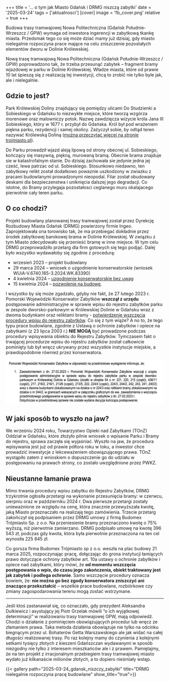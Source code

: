 +++
title = '… o tym jak Miasto Gdańsk i DRMG niszczą zabytki'
date = '2025-03-24'
tags = ['aktualnosci']
[cover]
    image = 'fb_cover.png' 
    relative = true
+++

Budowa trasy tramwajowej Nowa Politechniczna (Gdańsk Południe-Wrzeszcz / GPW) wymaga od inwestora ingerencji w zabytkową tkankę miasta. Przedsmak tego co się może dziać mamy już dzisiaj, gdy miasto nielegalnie rozpoczyna prace mające na celu zniszczenie pozostałych elementów dworu w Dolinie Królewskiej.

<!-- more -->

Nową trasę tramwajową Nowa Politechniczna (Gdańsk Południe-Wrzeszcz / GPW)  poprowadzono tak, że trzeba przesunąć zabytek – fragment bramy wjazdowej w parku w Dolinie Królewskiej. Władze miasta, które od prawie 10 lat śpieszą się z realizacją tej inwestycji, chcą to zrobić nie tylko byle jak, ale i nielegalnie.

## Gdzie to jest?

Park Królewskiej Doliny znajdujący się pomiędzy ulicami Do Studzienki a Sobieskiego w Gdańsku to niezwykłe miejsce, które tworzą wzgórza morenowe oraz malowniczy potok. Nazwę zawdzięcza wizycie króla Jana III Sobieskiego, który w 1677 r. przybył do Gdańska. Król był pod wrażeniem piękna parku, rezydencji i samej okolicy. Zażyczył sobie, by odtąd teren nazywać Królewską Doliną ([można przeczytać więcej na stronie trojmiasto.pl](https://www.trojmiasto.pl/historia/Niezwykla-historia-Krolewskiej-Doliny-w-Gdansku-n136349.html)).

Do Parku prowadził wjazd aleją lipową od strony obecnej ul. Sobieskiego, kończący się masywną, piękną, murowaną bramą. Obecnie brama znajduje sie w katastrofalnym stanie. Do dzisiaj zachowała sie jedynie jedna jej cześć, lewa patrzac od ul. Sobieskiego. Stosunkowo niedawno, ten zabytkowy relikt został dodatkowo powaznie uszkodzony w zwiazku z pracami budowlanymi prowadzonymi nieopodal. Filar został obudowany deskami dla bezpieczenstwa i uniknięcia dalszej jego degradacji. Co istotne, do Bramy przylegaja pozostałosci ceglanego muru okalajacego pierwotnie cały teren parku.

## O co chodzi? 

Projekt budowlany planowanej trasy tramwajowej  został przez Dyrekcję Rozbudowy Miasta Gdańsk (DRMG) powierzony firmie Ingeo. Zaprojektowała ona torowisko tak, że  ma przebiegać dokładnie przez środek zabytkowej barokowej brama w Dolinie Królewskiej. W związku z tym Miasto zdecydowało się przenieść bramę w inne miejsce. W tym celu DRMG przeprowadziło przetarg dla firm gotowych się tego podjąć.  Dalej było wszystko wydawałoby się zgodnie z procedurą: 
* wrzesień 2023 – projekt budowlany 
* 29 marca 2024 – wniosek o uzgodnienie konserwatorskie (wniosek WUiA-V.6740.165-3.2024.WK.83390)
* 4 kwietnia 2024 – [uzgodnienie konserwatorskie bez uwag](2024-11-20_Konserwator_ZN.5152.133.2024.ReKo.pdf)  
* 15 kwietnia 2024 – [pozwolenie na budowę](2024-04-15_decyzja_pozwolenie_na_budowe.pdf). 

I wszystko by się może zgadzało, gdyby nie fakt, że 27 lutego 2023 r. Pomorski Wojewódzki Konserwator Zabytków **wszczął z urzędu** postępowanie administracyjne w sprawie wpisu do rejestru zabytków parku w zespole dworsko-parkowym w Królewskiej Dolinie w Gdańsku wraz z dwoma budynkami oraz reliktami bramy - [potwierdzenie wszczęcia procedury wpisu do rejestru zabytków](2024-10-07_UDIP_brama-konserwator_postepowania.pdf). Co się z tym wiąże? A no to, że tego typu prace budowlane, zgodnie z Ustawą o ochronie zabytków i opiece na zabytkami (z 23 lipca 2003 r.)  **NIE MOGĄ** być prowadzone podczas procedury wpisywania obiektu do Rejestru Zabytków. Tymczasem fakt o trwającej procedurze wpisu do rejestru zabytków został całkowicie pominięty lub był wręcz ukrywany przez wszystkie instytucje miejskie, a prawdopodobnie również przez konserwatora.

![Potwierdzenie wszczęcia procedury wpisu do rejestru zabytków](image.png)

## W jaki sposób to wyszło na jaw?

We wrześniu 2024 roku, Towarzystwo Opieki nad Zabytkami (TOnZ) Oddział w Gdańsku, które złożyło pilnie wniosek o wpisanie Parku i Bramy do rejestru, sprawa zaczęła się wyjaśniać. Wyszło na jaw, że procedura wpisywania jest już od prawie półtora roku w toku, a inwestor chce prowadzić inwestycje z lekceważeniem obowiązującego prawa. TOnZ wystąpiło zatem z wnioskiem  o dopuszczenie go do udziału w postępowaniu na prawach strony, co zostało uwzględnione przez PWKZ.

## Nieustanne łamanie prawa 

Mimo trwania procedury wpisu zabytku do Rejestru Zabytków, DRMG trzykrotnie ogłosiła przetargi na wykonanie przesunięcia bramy: w czerwcu, sierpniu oraz w październiku 2024 r. Dwa pierwsze przetargi zostały unieważnione ze względu na cenę, która znacznie przewyższała kwotę, jaką Miasto przeznaczało na realizaję tego zamówienia. Trzecie przetarg zakończył się podpisaniem przez DRMG umowy z firmą Budomex Trójmiasto Sp. z o.o. Na przeniesienie bramy przeznaczono kwotę o 75% wyższą, niż pierwotnie zamierzano. DRMG podpisało umowę na kwotę 396 543 zł, podczas gdy kwota, która była pierwotnie przeznaczona na ten cel wynosiła 225 845 zł. 

Co gorsza firma Budomex Trójmiasto sp z o.o. weszła na plac budowy 21 marca 2025, rozpoczynając pracę, dołączając do grona instytucji łamiących prawo dotyczące ochrony zabytków art. 10a ustawy o ochronie zabytków i opiece nad zabytkami, który mówi, że **od momentu wszczęcia postępowania o wpis, do czasu jego zakończenia, obiekt traktowany jest jak zabytek i podlega ochronie**. Samo wszczęcie procedury oznacza bowiem, że: **nie można go bez zgody konserwatora zniszczyć ani znacząco przekształcić** – wszelkie prace budowlane, rozbiórkowe czy zmiany zagospodarowania terenu mogą zostać wstrzymane. 

---

Jeśli ktoś zastanawiał się, co oznaczało, gdy prezydent Aleksandra Dulkiewicz i asystujący jej Piotr Grzelak mówili “o ich wyjątkowej determinacji” w realizowaniu trasy tramwajowej GPW, mają odpowiedź. Chodzi o działanie z pominięciem obowiązujących procedur lub wręcz ze złamaniem prawa. Taka metoda działania obowiązuje nie tylko na odcinku biegnącym przez ul. Bohaterów Getta Warszawskiego ale jak widać na całej długości realizowanej trasy. Po raz kolejny mamy do czynienia z kolejnymi setkami tysięcy złotych z kieszeni Gdańszczan wydawanymi w sposób niezgodny nie tylko z interesem mieszkańców ale i z prawem. Pamiętajmy, że na ten projekt z irracjonalnym przebiegiem trasy tramwajowej miasto wydało już kilkanaście milionów złotych, a to dopiero nieśmiały wstęp.  



{{< gallery path="2025-03-24_gdansk_niszczy_zabytki" title="DRMG nielegalnie rozpoczyna pracę budowlane" show_title="true">}}
